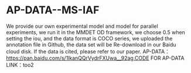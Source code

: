 # AP-DATA--MS-IAF
We provide our own experimental model and model for parallel experiments, we run it in the MMDET OD framework, we choose 0.5 when setting the iou, and the data format is COCO series, we uploaded the annotation file in Github, the data set will be Re-download in our Baidu cloud disk. If the data is cited, please refer to our paper.
AP-DATA：https://pan.baidu.com/s/1lkanQQrVydrFXUwa__92ag,CODE FOR AP-DATA LINK：too2

